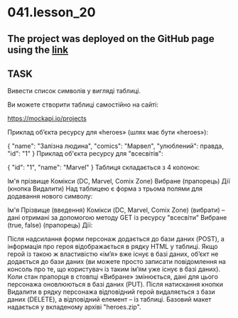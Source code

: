 # 041.lesson_20

## The project was deployed on the GitHub page using the [link](https://saysatsan.github.io/041.lesson_20/)

## TASK

Вивести список символів у вигляді таблиці.

Ви можете створити таблиці самостійно на сайті:

https://mockapi.io/projects

Приклад об’єкта ресурсу для «heroes» (шлях має бути «heroes»):

{
  "name": "Залізна людина",
  "comics": "Марвел",
  "улюблений": правда,
  "id": "1"
}
Приклад об'єкта ресурсу для "всесвітів":

{
  "id": "1",
  "name": "Marvel"
}
Таблиця складається з 4 колонок:

Ім'я прізвище
Комікси (DC, Marvel, Comix Zone)
Вибране (прапорець)
Дії (кнопка Видалити)
Над таблицею є форма з трьома полями для додавання нового символу:

Ім'я Прізвище (введення)
Комікси (DC, Marvel, Comix Zone) (вибрати) – дані отримані за допомогою методу GET із ресурсу "всесвіти"
Вибране (true, false) (прапорець)
Дії:

Після надсилання форми персонаж додається до бази даних (POST), а інформація про героя відображається в рядку HTML у таблиці. Якщо герой із такою ж властивістю «ім’я» вже існує в базі даних, об’єкт не додається до бази даних (ви можете просто записати повідомлення на консоль про те, що користувач із таким ім’ям уже існує в базі даних).
Коли стан прапорця в стовпці «Вибране» змінюється, дані для цього персонажа оновлюються в базі даних (PUT).
Після натискання кнопки Видалити в рядку персонажа відповідний герой видаляється з бази даних (DELETE), а відповідний <tr>елемент – із таблиці.
Базовий макет надається у вкладеному архіві "heroes.zip".
